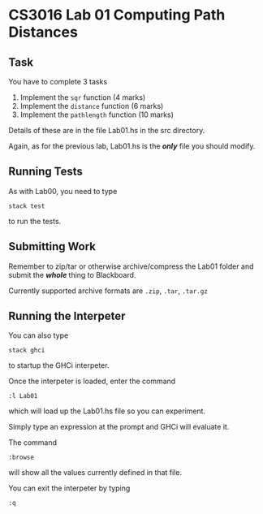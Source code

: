 # CS3016 Lab 01  Computing Path Distances

## Task

You have to complete 3 tasks

1. Implement the `sqr` function (4 marks)
2. Implement the `distance` function (6 marks)
3. Implement the `pathlength` function (10 marks)

Details of these are in the file Lab01.hs
in the src directory.

Again, as for the previous lab, Lab01.hs is the ***only*** file you should modify.

## Running Tests

As with Lab00, you need to type

`stack test`

to run the tests.

## Submitting Work

Remember to zip/tar or otherwise archive/compress the Lab01 folder
and submit the ***whole*** thing to Blackboard.

Currently supported archive formats are `.zip`, `.tar`, `.tar.gz`

## Running the Interpeter

You can also type

`stack ghci` 

to startup the GHCi interpeter.

Once the interpeter is loaded,
enter the command

`:l Lab01`

which will load up the Lab01.hs file so you can experiment.

Simply type an expression at the prompt and GHCi will evaluate it.

The command 

`:browse`

will show all the values currently defined in that file.

You can exit the interpeter by typing

`:q`
